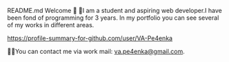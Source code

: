 README.md
Welcome 👋
🙋I am a student and aspiring web developer.I have been fond of programming for 3 years. In my portfolio you can see several of my works in different areas.

https://profile-summary-for-github.com/user/VA-Pe4enka

👨‍💻You can contact me via work mail: va.pe4enka@gmail.com.

